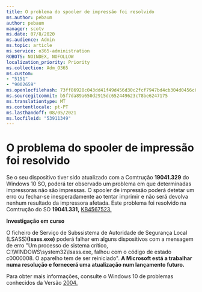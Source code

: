 ```yaml
---
title: O problema do spooler de impressão foi resolvido
ms.author: pebaum
author: pebaum
manager: scotv
ms.date: 07/8/2020
ms.audience: Admin
ms.topic: article
ms.service: o365-administration
ROBOTS: NOINDEX, NOFOLLOW
localization_priority: Priority
ms.collection: Adm_O365
ms.custom:
- "5151"
- "9002659"
ms.openlocfilehash: 73ff86928c043dd41f49d456d30c2fcf7947bd4cb304d0456c634d4fa5808239
ms.sourcegitcommit: b5f7da89a650d2915dc652449623c78be6247175
ms.translationtype: MT
ms.contentlocale: pt-PT
ms.lasthandoff: 08/05/2021
ms.locfileid: "53911349"
---
```

# <a name="print-spooler-issue-is-resolved"></a>O problema do spooler de impressão foi resolvido

Se o seu dispositivo tiver sido atualizado com a Comtrução **19041.329** do Windows 10 SO, poderá ter observado um problema em que determinadas impressoras não são impressas.   O spooler de impressão poderá detetar um erro ou fechar-se inesperadamente ao tentar imprimir e não será devolva nenhum resultado da impressora afetada. Este problema foi resolvido na Comtrução do SO **19041.331,** [KB4567523.](https://support.microsoft.com/help/4567523/windows-10-update-kb4567523)  

**Investigação em curso**

O ficheiro de Serviço de Subssistema de Autoridade de Segurança Local (LSASS)**(Isass.exe)** poderá falhar em alguns dispositivos com a mensagem de erro "Um processo de sistema crítico, C:\WINDOWS\system32\Isass.exe, falhou com o código de estado c0000008. O aparelho tem de ser reiniciado".  **A Microsoft está a trabalhar numa resolução e fornecerá uma atualização num lançamento futuro.**

Para obter mais informações, consulte o Windows 10 de problemas conhecidos da Versão [2004.](https://docs.microsoft.com/windows/release-information/status-windows-10-2004#442msgdesc)